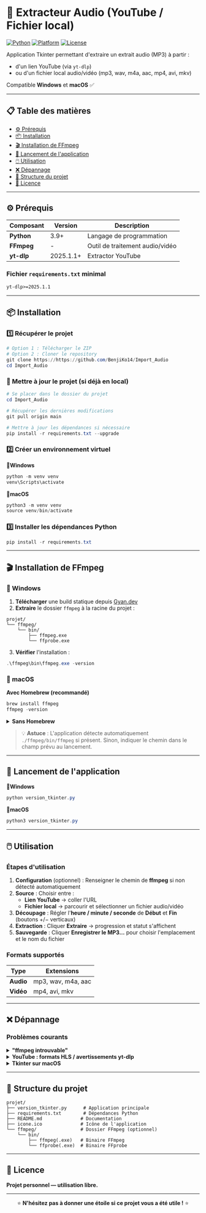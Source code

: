 # 🎵 Extracteur Audio (YouTube / Fichier local)

[![Python](https://img.shields.io/badge/Python-3.9+-blue.svg)](https://www.python.org/downloads/)
[![Platform](https://img.shields.io/badge/Platform-Windows%20%7C%20macOS-green.svg)](https://github.com/your-username/Import_Audio)
[![License](https://img.shields.io/badge/License-Libre-brightgreen.svg)](LICENSE)

Application Tkinter permettant d'extraire un extrait audio (MP3) à partir :
- d'un lien YouTube (via `yt-dlp`)
- ou d'un fichier local audio/vidéo (mp3, wav, m4a, aac, mp4, avi, mkv)

Compatible **Windows** et **macOS** ✅

---

## 📋 Table des matières

- [⚙️ Prérequis](#️-prérequis)
- [📦 Installation](#-installation)
- [🎬 Installation de FFmpeg](#-installation-de-ffmpeg)
- [🚀 Lancement de l'application](#-lancement-de-lapplication)
- [🖱️ Utilisation](#️-utilisation)
- [❌ Dépannage](#-dépannage)
- [📂 Structure du projet](#-structure-du-projet)
- [📜 Licence](#-licence)

---

## ⚙️ Prérequis

| Composant | Version | Description |
|-----------|---------|-------------|
| **Python** | 3.9+ | Langage de programmation |
| **FFmpeg** | - | Outil de traitement audio/vidéo |
| **yt-dlp** | 2025.1.1+ | Extractor YouTube |

### Fichier `requirements.txt` minimal

```txt
yt-dlp>=2025.1.1
```

---

## 📦 Installation

### 1️⃣ Récupérer le projet

```powershell
# Option 1 : Télécharger le ZIP
# Option 2 : Cloner le repository
git clone https://https://github.com/BenjiKo14/Import_Audio
cd Import_Audio
```

### 🔄 Mettre à jour le projet (si déjà en local)

```powershell
# Se placer dans le dossier du projet
cd Import_Audio

# Récupérer les dernières modifications
git pull origin main

# Mettre à jour les dépendances si nécessaire
pip install -r requirements.txt --upgrade
```

### 2️⃣ Créer un environnement virtuel


<summary><strong>🔹Windows</strong></summary>

```powershell
python -m venv venv
venv\Scripts\activate
```




<summary><strong>🔹macOS</strong></summary>

```powershell
python3 -m venv venv
source venv/bin/activate
```

</details>

### 3️⃣ Installer les dépendances Python

```powershell
pip install -r requirements.txt
```

---

## 🎬 Installation de FFmpeg

### 🔹 Windows

1. **Télécharger** une build statique depuis [Gyan.dev](https://www.gyan.dev/ffmpeg/builds/)
2. **Extraire** le dossier `ffmpeg` à la racine du projet :

```
projet/
└── ffmpeg/
    └── bin/
        ├── ffmpeg.exe
        └── ffprobe.exe
```

3. **Vérifier** l'installation :

```powershell
.\ffmpeg\bin\ffmpeg.exe -version
```

### 🔹 macOS


<summary><strong>Avec Homebrew (recommandé)</strong></summary>

```powershell
brew install ffmpeg
ffmpeg -version
```

</details>

<details>
<summary><strong>Sans Homebrew</strong></summary>

Télécharger un binaire signé depuis [evermeet.cx](https://evermeet.cx/ffmpeg/)

</details>

> 💡 **Astuce** : L'application détecte automatiquement `./ffmpeg/bin/ffmpeg` si présent. Sinon, indiquer le chemin dans le champ prévu au lancement.

---

## 🚀 Lancement de l'application


<summary><strong>🔹Windows</strong></summary>

```powershell
python version_tkinter.py
```

</details>


<summary><strong>🔹macOS</strong></summary>

```powershell
python3 version_tkinter.py
```

</details>

---

## 🖱️ Utilisation

### Étapes d'utilisation

1. **Configuration** (optionnel) : Renseigner le chemin de **ffmpeg** si non détecté automatiquement
2. **Source** : Choisir entre :
   - **Lien YouTube** → coller l'URL
   - **Fichier local** → parcourir et sélectionner un fichier audio/vidéo
3. **Découpage** : Régler l'**heure / minute / seconde** de **Début** et **Fin** (boutons +/− verticaux)
4. **Extraction** : Cliquer **Extraire** → progression et statut s'affichent
5. **Sauvegarde** : Cliquer **Enregistrer le MP3…** pour choisir l'emplacement et le nom du fichier

### Formats supportés

| Type | Extensions |
|------|------------|
| **Audio** | mp3, wav, m4a, aac |
| **Vidéo** | mp4, avi, mkv |

---

## ❌ Dépannage

### Problèmes courants

<details>
<summary><strong>"ffmpeg introuvable"</strong></summary>

**Solutions :**
- Vérifier que `ffmpeg` est installé et accessible :
  - Windows : `.\ffmpeg\bin\ffmpeg.exe -version`
  - macOS : `ffmpeg -version`
- Placer le binaire dans `./ffmpeg/bin/` ou indiquer le chemin dans l'application

</details>

<details>
<summary><strong>YouTube : formats HLS / avertissements yt-dlp</strong></summary>

**Explication :**
- C'est normal pour certains contenus, `yt-dlp` gère les flux HLS
- Assurez-vous d'avoir une version récente de `yt-dlp`

</details>


<details>
<summary><strong>Tkinter sur macOS</strong></summary>

**Solution :**
- Préférez Python depuis [python.org](https://www.python.org/downloads/) pour éviter les versions incomplètes

</details>

---

## 📂 Structure du projet

```
projet/
├── version_tkinter.py      # Application principale
├── requirements.txt        # Dépendances Python
├── README.md              # Documentation
├── icone.ico              # Icône de l'application
└── ffmpeg/                # Dossier FFmpeg (optionnel)
    └── bin/
        ├── ffmpeg(.exe)   # Binaire FFmpeg
        └── ffprobe(.exe)  # Binaire FFprobe
```

---

## 📜 Licence

**Projet personnel — utilisation libre.**

---

<div align="center">

⭐ **N'hésitez pas à donner une étoile si ce projet vous a été utile !** ⭐

</div>